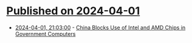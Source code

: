 # [Published on 2024-04-01](index.md)

* [2024-04-01, 21:03:00](https://soylentnews.org/article.pl?sid=24/04/01/0055219&from=rss) - [China Blocks Use of Intel and AMD Chips in Government Computers](https://soylentnews.org/article.pl?sid=24/04/01/0055219&from=rss)
